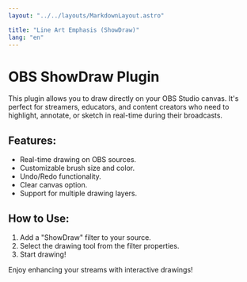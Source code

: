 ```yaml
---
layout: "../../layouts/MarkdownLayout.astro"

title: "Line Art Emphasis (ShowDraw)"
lang: "en"
---
```


# OBS ShowDraw Plugin

This plugin allows you to draw directly on your OBS Studio canvas. It's perfect for streamers, educators, and content creators who need to highlight, annotate, or sketch in real-time during their broadcasts.

## Features:

- Real-time drawing on OBS sources.
- Customizable brush size and color.
- Undo/Redo functionality.
- Clear canvas option.
- Support for multiple drawing layers.

## How to Use:

1.  Add a "ShowDraw" filter to your source.
2.  Select the drawing tool from the filter properties.
3.  Start drawing!

Enjoy enhancing your streams with interactive drawings!